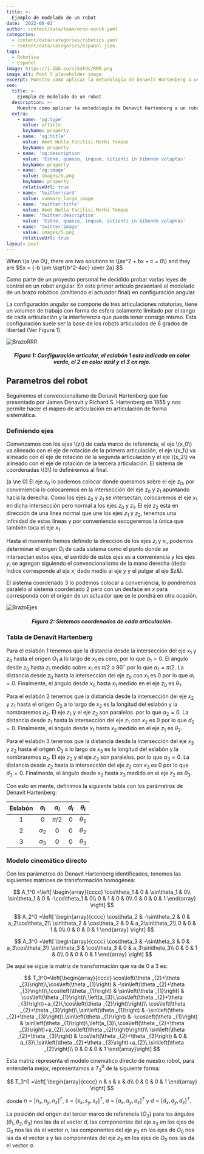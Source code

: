 ```yaml
---
title: >-
  Ejemplo de modelado de un robot
date: '2022-08-02'
author: content/data/team/arno-sonck.yaml
categories:
  - content/data/categories/robotics.yaml
  - content/data/categories/espanol.json
tags:
  - Robotica
  - Español
image: https://i.ibb.co/njS4Fdc/RRR.png
image_alt: Post 5 placeholder image
excerpt: Muestro como aplicar la metodología de Denavit Hartenberg a un robot angular.
seo:
  title: >-
    Ejemplo de modelado de un robot
  description: >-
    Muestro como aplicar la metodología de Denavit Hartenberg a un robot angular.
  extra:
    - name: 'og:type'
      value: article
      keyName: property
    - name: 'og:title'
      value: Amet Nulla Facilisi Morbi Tempus
      keyName: property
    - name: 'og:description'
      value: 'Estne, quaeso, inquam, sitienti in bibendo voluptas'
      keyName: property
    - name: 'og:image'
      value: images/5.png
      keyName: property
      relativeUrl: true
    - name: 'twitter:card'
      value: summary_large_image
    - name: 'twitter:title'
      value: Amet Nulla Facilisi Morbi Tempus
    - name: 'twitter:description'
      value: 'Estne, quaeso, inquam, sitienti in bibendo voluptas'
    - name: 'twitter:image'
      value: images/5.png
      relativeUrl: true
layout: post
---
```


<head>
<title>MathJax TeX Test Page</title>
<script src="https://polyfill.io/v3/polyfill.min.js?features=es6"></script>
<script type="text/javascript" id="MathJax-script" async
  src="https://cdn.jsdelivr.net/npm/mathjax@3/es5/tex-chtml.js">
</script>
</head>
<body>
When \(a \ne 0\), there are two solutions to \(ax^2 + bx + c = 0\) and they are
$$x = {-b \pm \sqrt{b^2-4ac} \over 2a}.$$


Como parte de un proyecto personal he decidido probar varias leyes de control en un robot angular. En este primer artículo presentaré el modelado de un brazo robótico (omitiendo el actuador final) en configuración angular.

La configuración angular se compone de tres articulaciones rotatorias, tiene un volumen de trabajo con forma de esfera solamente limitado por el rango de cada articulación y la interferencia que pueda tener consigo mismo. Esta configuración suele ser la base de los robots articulados de 6 grados de libertad (Ver Figura 1).

![BrazoRRR](https://i.ibb.co/njS4Fdc/RRR.png)
<h5><center> Figura 1: Configuración articular, el eslabón 1 esta indicado en color verde, el 2 en color azúl y el 3 en rojo. </center></h5>


<h2> Parametros del robot </h2>
Seguiremos el convencionalismo  de Denavit Hartenberg que fue presentado por James Denavit y Richard S. Hartenberg en 1955 y nos permite hacer el mapeo de articulación en articulación de forma sistemática.

<h3> Definiendo ejes </h3>
Comenzamos con los ejes \(z\) de cada marco de referencia, el eje \(x_0\) va alineado con el eje de rotación de la primera articulación, el eje \(x_1\) va alineado con el eje de rotación de la segunda articulación y el eje \(x_2\) va alineado con el eje de rotación de la tercera articulación. El sistema de coordenadas \(3\) lo definiremos al final.
</body>

\(a \ne 0\) El eje $x_0$ lo podemos colocar donde queramos sobre el eje $z_0$, por conveniencia lo colocaremos en la intersección del eje $z_0$ y $z_1$ apuntando hacia la derecha. Como los ejes $z_0$ y $z_1$ se intersectan, colocaremos el eje $x_1$ en dicha intersección pero normal a los ejes $z_0$ y $z_1$. El eje $z_2$ esta en dirección de una línea normal que une los ejes $z_1$ y $z_2$, tenemos una infinidad de estas líneas y por conveniencia escogeremos la única que también toca el eje $x_1$.

Hasta el momento hemos definido la dirección de los ejes $z_i$ y $x_i$, podemos determinar el origen $O_i$ de cada sistema como el punto donde se intersectan estos ejes, el sentido de estos ejes es a conveniencia y los ejes $y_i$ se agregan siguiendo el convencionalismo de la mano derecha (dedo índice corresponde al eje $x$, dedo medio al eje $y$ y el pulgar al eje $z&).

El sistema coordenado 3 lo podemos colocar a conveniencia, lo pondremos paralelo al sistema coordenado 2 pero con un desface en $x$ para corresponda con el origen de un actuador que se le pondrá en otra ocasión.

![BrazoEjes](https://i.ibb.co/BgVYm2d/Esquema-RRR.png)
<h5><center> Figura 2: Sistemas coordenados de cada articulación. </center></h5>

### Tabla de Denavit Hartenberg
Para el eslabón 1 tenemos que la distancia desde la intersección del eje $x_1$ y $z_0$ hasta el origen $O_1$ a lo largo de $x_1$ es cero, por lo que $a_1=0$. El ángulo desde $z_0$ hasta $z_1$ medido sobre $x_1$ es $\pi/2$ o $90^\circ$ por lo que $\alpha_1=\pi/2$. La distancia desde $z_0$ hasta la intersección del eje $z_0$ con $x_1$ es $0$ por lo que $d_1=0$. Finalmente, el ángulo desde $x_0$ hasta $x_1$ medido en el eje $z_0$ es $\theta_1$.

Para el eslabón 2 tenemos que la distancia desde la intersección del eje $x_2$ y $z_1$ hasta el origen $O_2$ a lo largo de $x_2$ es la longitud del eslabón y la nombraremos $a_2$. El eje $z_1$ y el eje $z_2$ son paralelos. por lo que $\alpha_2=0$. La distancia desde $z_1$ hasta la intersección del eje $z_1$ con $x_2$ es $0$ por lo que $d_2=0$. Finalmente, el ángulo desde $x_1$ hasta $x_2$ medido en el eje $z_1$ es $\theta_2$.

Para el eslabón 3 tenemos que la distancia desde la intersección del eje $x_3$ y $z_2$ hasta el origen $O_3$ a lo largo de $x_3$ es la longitud del eslabón y la nombraremos $a_3$. El eje $z_2$ y el eje $z_3$ son paralelos. por lo que $\alpha_3=0$. La distancia desde $z_2$ hasta la intersección del eje $z_2$ con $x_3$ es $0$ por lo que $d_3=0$. Finalmente, el ángulo desde $x_2$ hasta $x_3$ medido en el eje $z_2$ es $\theta_3$.

Con esto en mente, definimos la siguiente tabla con los parámetros de Denavit Hartenberg:

| Eslabón | $a_i$ | $\alpha_i$  | $d_i$ | $\theta_i$ |
|:-------:|:-----:|:-----------:|:-----:|:----------:|
|    1    |  $0$  |  $\pi/2$    |  $0$  | $\theta_1$ |
|    2    | $a_2$ |     $0$     |  $0$  | $\theta_2$ |
|    3    | $a_3$ |     $0$     |  $0$  | $\theta_3$ |

### Modelo cinemático directo

Con los parámetros de Denavit Hartenberg identificados, tenemos las siguientes matrices de transformación homogénea:

$$
A_1^0 =\left[ \begin{array}{cccc}
\cos\theta_1 & 0 &  \sin\theta_1 & 0\\
\sin\theta_1 & 0 & -\cos\theta_1 & 0\\
     0      & 1 &       0      & 0\\
     0      & 0 &       0      & 1
\end{array} \right]
$$

$$
A_2^0 =\left[ \begin{array}{cccc}
\cos\theta_2 & -\sin\theta_2 &  0 & a_2\cos\theta_2\\
\sin\theta_2 &  \cos\theta_2 &  0 & a_2\sin\theta_2\\
      0      &        0      &  1 &       0\\
      0      &        0      &  0 & 1
\end{array} \right]
$$

$$
A_3^0 =\left[ \begin{array}{cccc}
\cos\theta_3 & -\sin\theta_3 &  0 & a_3\cos\theta_3\\
\sin\theta_3 &  \cos\theta_3 &  0 & a_3\sin\theta_3\\
      0      &       0       &  1 &       0\\
      0      &       0       &  0 &       1
\end{array} \right]
$$

De aquí se sigue la matriz de transformación que va de 0 a 3 es:

$$
T_3^0=\left[\begin{array}{cccc} \cos\left(\theta _{2}+\theta _{3}\right)\,\cos\left(\theta _{1}\right) & -\sin\left(\theta _{2}+\theta _{3}\right)\,\cos\left(\theta _{1}\right) & \sin\left(\theta _{1}\right) & \cos\left(\theta _{1}\right)\,\left(a_{3}\,\cos\left(\theta _{2}+\theta _{3}\right)+a_{2}\,\cos\left(\theta _{2}\right)\right)\\ \cos\left(\theta _{2}+\theta _{3}\right)\,\sin\left(\theta _{1}\right) & -\sin\left(\theta _{2}+\theta _{3}\right)\,\sin\left(\theta _{1}\right) & -\cos\left(\theta _{1}\right) & \sin\left(\theta _{1}\right)\,\left(a_{3}\,\cos\left(\theta _{2}+\theta _{3}\right)+a_{2}\,\cos\left(\theta _{2}\right)\right)\\ \sin\left(\theta _{2}+\theta _{3}\right) & \cos\left(\theta _{2}+\theta _{3}\right) & 0 & a_{3}\,\sin\left(\theta _{2}+\theta _{3}\right)+a_{2}\,\sin\left(\theta _{2}\right)\\ 0 & 0 & 0 & 1 \end{array}\right]
$$

Esta matriz representa el modelo cinemático directo de nuestro robot, para entenderla mejor, representamos a $T_3^0$ de la siguiente forma:

$$
T_3^0 =\left[ \begin{array}{cccc}
      n      &       s       &  a &       d\\
      0      &       0       &  0 &       1
\end{array} \right]
$$

donde $n = [n_x,n_y,n_z]^T$, $s = [s_x,s_y,s_z]^T$, $a = [a_x,a_y,a_z]^T$ y $d = [d_x,d_y,d_z]^T$.

La posición del origen del tercer marco de referencia ($O_3$) para los ángulos $(\theta_1,\theta_2,\theta_3)$ nos las da el vector $d$, las componentes del eje $x_3$ en los ejes de $O_0$ nos las da el vector $n$, las componentes del eje $y_3$ en los ejes de $O_0$ nos las da el vector $s$ y las componentes del eje $z_3$ en los ejes de $O_0$ nos las da el vector $a$.